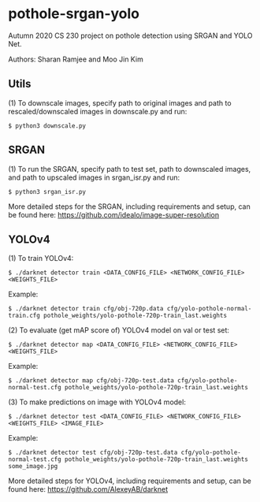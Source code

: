 # pothole-srgan-yolo
Autumn 2020 CS 230 project on pothole detection using SRGAN and YOLO Net.

Authors: Sharan Ramjee and Moo Jin Kim

## Utils
(1) To downscale images, specify path to original images and path to rescaled/downscaled images in downscale.py and run:
```
$ python3 downscale.py
```

## SRGAN
(1) To run the SRGAN, specify path to test set, path to downscaled images, and path to upscaled images in srgan_isr.py and run:
```
$ python3 srgan_isr.py
```

More detailed steps for the SRGAN, including requirements and setup, can be found here: https://github.com/idealo/image-super-resolution

## YOLOv4
(1) To train YOLOv4:
```
$ ./darknet detector train <DATA_CONFIG_FILE> <NETWORK_CONFIG_FILE> <WEIGHTS_FILE>
```
Example:
```
$ ./darknet detector train cfg/obj-720p.data cfg/yolo-pothole-normal-train.cfg pothole_weights/yolo-pothole-720p-train_last.weights
```

(2) To evaluate (get mAP score of) YOLOv4 model on val or test set:
```
$ ./darknet detector map <DATA_CONFIG_FILE> <NETWORK_CONFIG_FILE> <WEIGHTS_FILE>
```
Example:
```
$ ./darknet detector map cfg/obj-720p-test.data cfg/yolo-pothole-normal-test.cfg pothole_weights/yolo-pothole-720p-train_last.weights
```

(3) To make predictions on image with YOLOv4 model:
```
$ ./darknet detector test <DATA_CONFIG_FILE> <NETWORK_CONFIG_FILE> <WEIGHTS_FILE> <IMAGE_FILE>
```
Example:
```
$ ./darknet detector test cfg/obj-720p-test.data cfg/yolo-pothole-normal-test.cfg pothole_weights/yolo-pothole-720p-train_last.weights some_image.jpg
```

More detailed steps for YOLOv4, including requirements and setup, can be found here: https://github.com/AlexeyAB/darknet
